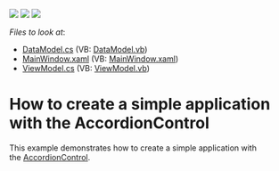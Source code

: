 <!-- default badges list -->
![](https://img.shields.io/endpoint?url=https://codecentral.devexpress.com/api/v1/VersionRange/128640231/17.1.3%2B)
[![](https://img.shields.io/badge/Open_in_DevExpress_Support_Center-FF7200?style=flat-square&logo=DevExpress&logoColor=white)](https://supportcenter.devexpress.com/ticket/details/T597312)
[![](https://img.shields.io/badge/📖_How_to_use_DevExpress_Examples-e9f6fc?style=flat-square)](https://docs.devexpress.com/GeneralInformation/403183)
<!-- default badges end -->
<!-- default file list -->
*Files to look at*:

* [DataModel.cs](./CS/DxAccordionGettingStarted/DataModel.cs) (VB: [DataModel.vb](./VB/DxAccordionGettingStarted/DataModel.vb))
* [MainWindow.xaml](./CS/DxAccordionGettingStarted/MainWindow.xaml) (VB: [MainWindow.xaml](./VB/DxAccordionGettingStarted/MainWindow.xaml))
* [ViewModel.cs](./CS/DxAccordionGettingStarted/ViewModel.cs) (VB: [ViewModel.vb](./VB/DxAccordionGettingStarted/ViewModel.vb))
<!-- default file list end -->
# How to create a simple application with the AccordionControl


This example demonstrates how to create a simple application with the <a href="https://documentation.devexpress.com/WPF/118347/Controls-and-Libraries/Navigation-Controls/Accordion-Control">AccordionControl</a>.

<br/>



